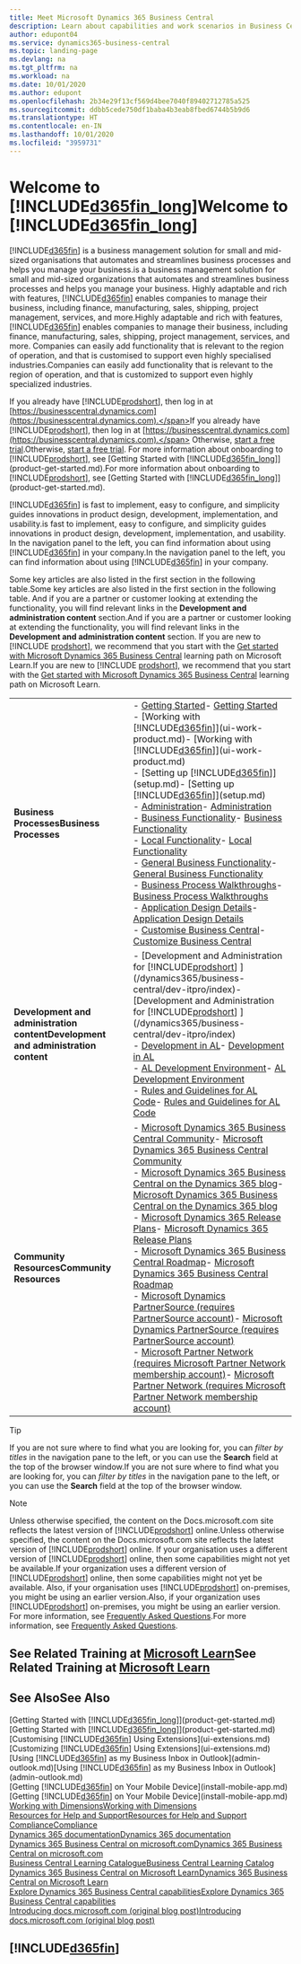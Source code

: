```yaml
---
title: Meet Microsoft Dynamics 365 Business Central
description: Learn about capabilities and work scenarios in Business Central, a business management solution for small and mid-sized organisations.
author: edupont04
ms.service: dynamics365-business-central
ms.topic: landing-page
ms.devlang: na
ms.tgt_pltfrm: na
ms.workload: na
ms.date: 10/01/2020
ms.author: edupont
ms.openlocfilehash: 2b34e29f13cf569d4bee7040f89402712785a525
ms.sourcegitcommit: ddbb5cede750df1baba4b3eab8fbed6744b5b9d6
ms.translationtype: HT
ms.contentlocale: en-IN
ms.lasthandoff: 10/01/2020
ms.locfileid: "3959731"
---
```

# <a name="welcome-to-d365fin_long"></a><span data-ttu-id="82dfc-103">Welcome to [!INCLUDE[d365fin_long](includes/d365fin_long_md.md)]</span><span class="sxs-lookup"><span data-stu-id="82dfc-103">Welcome to [!INCLUDE[d365fin_long](includes/d365fin_long_md.md)]</span></span>

[!INCLUDE[d365fin](includes/d365fin_md.md)] <span data-ttu-id="82dfc-104">is a business management solution for small and mid-sized organisations that automates and streamlines business processes and helps you manage your business.</span><span class="sxs-lookup"><span data-stu-id="82dfc-104">is a business management solution for small and mid-sized organizations that automates and streamlines business processes and helps you manage your business.</span></span> <span data-ttu-id="82dfc-105">Highly adaptable and rich with features, [!INCLUDE[d365fin](includes/d365fin_md.md)] enables companies to manage their business, including finance, manufacturing, sales, shipping, project management, services, and more.</span><span class="sxs-lookup"><span data-stu-id="82dfc-105">Highly adaptable and rich with features, [!INCLUDE[d365fin](includes/d365fin_md.md)] enables companies to manage their business, including finance, manufacturing, sales, shipping, project management, services, and more.</span></span> <span data-ttu-id="82dfc-106">Companies can easily add functionality that is relevant to the region of operation, and that is customised to support even highly specialised industries.</span><span class="sxs-lookup"><span data-stu-id="82dfc-106">Companies can easily add functionality that is relevant to the region of operation, and that is customized to support even highly specialized industries.</span></span>

<span data-ttu-id="82dfc-107">If you already have [!INCLUDE[prodshort](includes/prodshort.md)], then log in at [https://businesscentral.dynamics.com](https://businesscentral.dynamics.com).</span><span class="sxs-lookup"><span data-stu-id="82dfc-107">If you already have [!INCLUDE[prodshort](includes/prodshort.md)], then log in at [https://businesscentral.dynamics.com](https://businesscentral.dynamics.com).</span></span> <span data-ttu-id="82dfc-108">Otherwise, [start a free trial](https://go.microsoft.com/fwlink/?linkid=847861).</span><span class="sxs-lookup"><span data-stu-id="82dfc-108">Otherwise, [start a free trial](https://go.microsoft.com/fwlink/?linkid=847861).</span></span> <span data-ttu-id="82dfc-109">For more information about onboarding to [!INCLUDE[prodshort](includes/prodshort.md)], see [Getting Started with [!INCLUDE[d365fin_long](includes/d365fin_long_md.md)]](product-get-started.md).</span><span class="sxs-lookup"><span data-stu-id="82dfc-109">For more information about onboarding to [!INCLUDE[prodshort](includes/prodshort.md)], see [Getting Started with [!INCLUDE[d365fin_long](includes/d365fin_long_md.md)]](product-get-started.md).</span></span>  

[!INCLUDE[d365fin](includes/d365fin_md.md)] <span data-ttu-id="82dfc-110">is fast to implement, easy to configure, and simplicity guides innovations in product design, development, implementation, and usability.</span><span class="sxs-lookup"><span data-stu-id="82dfc-110">is fast to implement, easy to configure, and simplicity guides innovations in product design, development, implementation, and usability.</span></span> <span data-ttu-id="82dfc-111">In the navigation panel to the left, you can find information about using [!INCLUDE[d365fin](includes/d365fin_md.md)] in your company.</span><span class="sxs-lookup"><span data-stu-id="82dfc-111">In the navigation panel to the left, you can find information about using [!INCLUDE[d365fin](includes/d365fin_md.md)] in your company.</span></span>  

<span data-ttu-id="82dfc-112">Some key articles are also listed in the first section in the following table.</span><span class="sxs-lookup"><span data-stu-id="82dfc-112">Some key articles are also listed in the first section in the following table.</span></span> <span data-ttu-id="82dfc-113">And if you are a partner or customer looking at extending the functionality, you will find relevant links in the **Development and administration content** section.</span><span class="sxs-lookup"><span data-stu-id="82dfc-113">And if you are a partner or customer looking at extending the functionality, you will find relevant links in the **Development and administration content** section.</span></span> <span data-ttu-id="82dfc-114">If you are new to [!INCLUDE [prodshort](includes/prodshort.md)], we recommend that you start with the [Get started with Microsoft Dynamics 365 Business Central](/learn/paths/get-started-dynamics-365-business-central/) learning path on Microsoft Learn.</span><span class="sxs-lookup"><span data-stu-id="82dfc-114">If you are new to [!INCLUDE [prodshort](includes/prodshort.md)], we recommend that you start with the [Get started with Microsoft Dynamics 365 Business Central](/learn/paths/get-started-dynamics-365-business-central/) learning path on Microsoft Learn.</span></span>  

|||  
|-|-|  
|<span data-ttu-id="82dfc-115">**Business Processes**</span><span class="sxs-lookup"><span data-stu-id="82dfc-115">**Business Processes**</span></span>|<span data-ttu-id="82dfc-116">-   [Getting Started](product-get-started.md)</span><span class="sxs-lookup"><span data-stu-id="82dfc-116">-   [Getting Started](product-get-started.md)</span></span><br /><span data-ttu-id="82dfc-117">-   [Working with [!INCLUDE[d365fin](includes/d365fin_md.md)]](ui-work-product.md)</span><span class="sxs-lookup"><span data-stu-id="82dfc-117">-   [Working with [!INCLUDE[d365fin](includes/d365fin_md.md)]](ui-work-product.md)</span></span><br /><span data-ttu-id="82dfc-118">-   [Setting up [!INCLUDE[d365fin](includes/d365fin_md.md)]](setup.md)</span><span class="sxs-lookup"><span data-stu-id="82dfc-118">-   [Setting up [!INCLUDE[d365fin](includes/d365fin_md.md)]](setup.md)</span></span><br /><span data-ttu-id="82dfc-119">-   [Administration](admin-setup-and-administration.md)</span><span class="sxs-lookup"><span data-stu-id="82dfc-119">-   [Administration](admin-setup-and-administration.md)</span></span><br /><span data-ttu-id="82dfc-120">-   [Business Functionality](across-business-functionality.md)</span><span class="sxs-lookup"><span data-stu-id="82dfc-120">-   [Business Functionality](across-business-functionality.md)</span></span><br /><span data-ttu-id="82dfc-121">-   [Local Functionality](LocalFunctionality/Austria/austria-local-functionality.md)</span><span class="sxs-lookup"><span data-stu-id="82dfc-121">-   [Local Functionality](LocalFunctionality/Austria/austria-local-functionality.md)</span></span><br /><span data-ttu-id="82dfc-122">-   [General Business Functionality](ui-across-business-areas.md)</span><span class="sxs-lookup"><span data-stu-id="82dfc-122">-   [General Business Functionality](ui-across-business-areas.md)</span></span><br /><span data-ttu-id="82dfc-123">-   [Business Process Walkthroughs](walkthrough-business-process-walkthroughs.md)</span><span class="sxs-lookup"><span data-stu-id="82dfc-123">-   [Business Process Walkthroughs](walkthrough-business-process-walkthroughs.md)</span></span><br /><span data-ttu-id="82dfc-124">-   [Application Design Details](design-details-application-design.md)</span><span class="sxs-lookup"><span data-stu-id="82dfc-124">-   [Application Design Details](design-details-application-design.md)</span></span><br /><span data-ttu-id="82dfc-125">- [Customise Business Central](ui-customizing-overview.md)</span><span class="sxs-lookup"><span data-stu-id="82dfc-125">- [Customize Business Central](ui-customizing-overview.md)</span></span>|  
|<span data-ttu-id="82dfc-126">**Development and administration content**</span><span class="sxs-lookup"><span data-stu-id="82dfc-126">**Development and administration content**</span></span>|<span data-ttu-id="82dfc-127">-   [Development and Administration for [!INCLUDE[prodshort](includes/prodshort.md)] ](/dynamics365/business-central/dev-itpro/index)</span><span class="sxs-lookup"><span data-stu-id="82dfc-127">-   [Development and Administration for [!INCLUDE[prodshort](includes/prodshort.md)] ](/dynamics365/business-central/dev-itpro/index)</span></span><br /><span data-ttu-id="82dfc-128">-   [Development in AL](/dynamics365/business-central/dev-itpro/developer/devenv-dev-overview)</span><span class="sxs-lookup"><span data-stu-id="82dfc-128">-   [Development in AL](/dynamics365/business-central/dev-itpro/developer/devenv-dev-overview)</span></span><br /><span data-ttu-id="82dfc-129">-   [AL Development Environment](/dynamics365/business-central/dev-itpro/developer/devenv-reference-overview)</span><span class="sxs-lookup"><span data-stu-id="82dfc-129">-   [AL Development Environment](/dynamics365/business-central/dev-itpro/developer/devenv-reference-overview)</span></span><br /><span data-ttu-id="82dfc-130">-   [Rules and Guidelines for AL Code](/dynamics365/business-central/dev-itpro/compliance/apptest-overview)</span><span class="sxs-lookup"><span data-stu-id="82dfc-130">-   [Rules and Guidelines for AL Code](/dynamics365/business-central/dev-itpro/compliance/apptest-overview)</span></span>|  
|<span data-ttu-id="82dfc-131">**Community Resources**</span><span class="sxs-lookup"><span data-stu-id="82dfc-131">**Community Resources**</span></span>|<span data-ttu-id="82dfc-132">-   [Microsoft Dynamics 365 Business Central Community](https://community.dynamics.com/business)</span><span class="sxs-lookup"><span data-stu-id="82dfc-132">-   [Microsoft Dynamics 365 Business Central Community](https://community.dynamics.com/business)</span></span><br /><span data-ttu-id="82dfc-133">-   [Microsoft Dynamics 365 Business Central on the Dynamics 365 blog](https://cloudblogs.microsoft.com/dynamics365/it/product/business-central/)</span><span class="sxs-lookup"><span data-stu-id="82dfc-133">-   [Microsoft Dynamics 365 Business Central on the Dynamics 365 blog](https://cloudblogs.microsoft.com/dynamics365/it/product/business-central/)</span></span><br /><span data-ttu-id="82dfc-134">-   [Microsoft Dynamics 365 Release Plans](https://go.microsoft.com/fwlink/?linkid=2047422)</span><span class="sxs-lookup"><span data-stu-id="82dfc-134">-   [Microsoft Dynamics 365 Release Plans](https://go.microsoft.com/fwlink/?linkid=2047422)</span></span><br /><span data-ttu-id="82dfc-135">-   [Microsoft Dynamics 365 Business Central Roadmap](https://dynamics.microsoft.com/roadmap/business-central/)</span><span class="sxs-lookup"><span data-stu-id="82dfc-135">-   [Microsoft Dynamics 365 Business Central Roadmap](https://dynamics.microsoft.com/roadmap/business-central/)</span></span><br /><span data-ttu-id="82dfc-136">-   [Microsoft Dynamics PartnerSource \(requires PartnerSource account\)](https://mbs.microsoft.com/partnersource)</span><span class="sxs-lookup"><span data-stu-id="82dfc-136">-   [Microsoft Dynamics PartnerSource \(requires PartnerSource account\)](https://mbs.microsoft.com/partnersource)</span></span><br /><span data-ttu-id="82dfc-137">-   [Microsoft Partner Network \(requires Microsoft Partner Network membership account\)](https://mspartner.microsoft.com/en/us/windows/index.aspx)</span><span class="sxs-lookup"><span data-stu-id="82dfc-137">-   [Microsoft Partner Network \(requires Microsoft Partner Network membership account\)](https://mspartner.microsoft.com/en/us/windows/index.aspx)</span></span>|  

> [!TIP]
> <span data-ttu-id="82dfc-138">If you are not sure where to find what you are looking for, you can *filter by titles* in the navigation pane to the left, or you can use the **Search** field at the top of the browser window.</span><span class="sxs-lookup"><span data-stu-id="82dfc-138">If you are not sure where to find what you are looking for, you can *filter by titles* in the navigation pane to the left, or you can use the **Search** field at the top of the browser window.</span></span>

> [!NOTE]
> <span data-ttu-id="82dfc-139">Unless otherwise specified, the content on the Docs.microsoft.com site reflects the latest version of [!INCLUDE[prodshort](includes/prodshort.md)] online.</span><span class="sxs-lookup"><span data-stu-id="82dfc-139">Unless otherwise specified, the content on the Docs.microsoft.com site reflects the latest version of [!INCLUDE[prodshort](includes/prodshort.md)] online.</span></span> <span data-ttu-id="82dfc-140">If your organisation uses a different version of [!INCLUDE[prodshort](includes/prodshort.md)] online, then some capabilities might not yet be available.</span><span class="sxs-lookup"><span data-stu-id="82dfc-140">If your organization uses a different version of [!INCLUDE[prodshort](includes/prodshort.md)] online, then some capabilities might not yet be available.</span></span> <span data-ttu-id="82dfc-141">Also, if your organisation uses [!INCLUDE[prodshort](includes/prodshort.md)] on-premises, you might be using an earlier version.</span><span class="sxs-lookup"><span data-stu-id="82dfc-141">Also, if your organization uses [!INCLUDE[prodshort](includes/prodshort.md)] on-premises, you might be using an earlier version.</span></span> <span data-ttu-id="82dfc-142">For more information, see [Frequently Asked Questions](across-faq.md).</span><span class="sxs-lookup"><span data-stu-id="82dfc-142">For more information, see [Frequently Asked Questions](across-faq.md).</span></span>

## <a name="see-related-training-at-microsoft-learn"></a><span data-ttu-id="82dfc-143">See Related Training at [Microsoft Learn](/learn/browse/?products=dynamics-business-central)</span><span class="sxs-lookup"><span data-stu-id="82dfc-143">See Related Training at [Microsoft Learn](/learn/browse/?products=dynamics-business-central)</span></span>

## <a name="see-also"></a><span data-ttu-id="82dfc-144">See Also</span><span class="sxs-lookup"><span data-stu-id="82dfc-144">See Also</span></span>

<span data-ttu-id="82dfc-145">[Getting Started with [!INCLUDE[d365fin_long](includes/d365fin_long_md.md)]](product-get-started.md)</span><span class="sxs-lookup"><span data-stu-id="82dfc-145">[Getting Started with [!INCLUDE[d365fin_long](includes/d365fin_long_md.md)]](product-get-started.md)</span></span>  
<span data-ttu-id="82dfc-146">[Customising [!INCLUDE[d365fin](includes/d365fin_md.md)] Using Extensions](ui-extensions.md)</span><span class="sxs-lookup"><span data-stu-id="82dfc-146">[Customizing [!INCLUDE[d365fin](includes/d365fin_md.md)] Using Extensions](ui-extensions.md)</span></span>  
<span data-ttu-id="82dfc-147">[Using [!INCLUDE[d365fin](includes/d365fin_md.md)] as my Business Inbox in Outlook](admin-outlook.md)</span><span class="sxs-lookup"><span data-stu-id="82dfc-147">[Using [!INCLUDE[d365fin](includes/d365fin_md.md)] as my Business Inbox in Outlook](admin-outlook.md)</span></span>  
<span data-ttu-id="82dfc-148">[Getting [!INCLUDE[d365fin](includes/d365fin_md.md)] on Your Mobile Device](install-mobile-app.md)</span><span class="sxs-lookup"><span data-stu-id="82dfc-148">[Getting [!INCLUDE[d365fin](includes/d365fin_md.md)] on Your Mobile Device](install-mobile-app.md)</span></span>  
[<span data-ttu-id="82dfc-149">Working with Dimensions</span><span class="sxs-lookup"><span data-stu-id="82dfc-149">Working with Dimensions</span></span>](finance-dimensions.md)  
[<span data-ttu-id="82dfc-150">Resources for Help and Support</span><span class="sxs-lookup"><span data-stu-id="82dfc-150">Resources for Help and Support</span></span>](product-help-and-support.md)  
[<span data-ttu-id="82dfc-151">Compliance</span><span class="sxs-lookup"><span data-stu-id="82dfc-151">Compliance</span></span>](compliance/compliance-overview.md)  
[<span data-ttu-id="82dfc-152">Dynamics 365 documentation</span><span class="sxs-lookup"><span data-stu-id="82dfc-152">Dynamics 365 documentation</span></span>](/dynamics365/)  
[<span data-ttu-id="82dfc-153">Dynamics 365 Business Central on microsoft.com</span><span class="sxs-lookup"><span data-stu-id="82dfc-153">Dynamics 365 Business Central on microsoft.com</span></span>](https://dynamics.microsoft.com/business-central/overview/)  
[<span data-ttu-id="82dfc-154">Business Central Learning Catalogue</span><span class="sxs-lookup"><span data-stu-id="82dfc-154">Business Central Learning Catalog</span></span>](readiness/readiness-learning-catalog.md)  
[<span data-ttu-id="82dfc-155">Dynamics 365 Business Central on Microsoft Learn</span><span class="sxs-lookup"><span data-stu-id="82dfc-155">Dynamics 365 Business Central on Microsoft Learn</span></span>](/learn/browse/?products=dynamics-business-central)  
[<span data-ttu-id="82dfc-156">Explore Dynamics 365 Business Central capabilities</span><span class="sxs-lookup"><span data-stu-id="82dfc-156">Explore Dynamics 365 Business Central capabilities</span></span>](https://dynamics.microsoft.com/business-central/capabilities/)  
[<span data-ttu-id="82dfc-157">Introducing docs.microsoft.com (original blog post)</span><span class="sxs-lookup"><span data-stu-id="82dfc-157">Introducing docs.microsoft.com (original blog post)</span></span>](https://docs.microsoft.com/teamblog/introducing-docs-microsoft-com)  

## [!INCLUDE[d365fin](includes/free_trial_md.md)]
